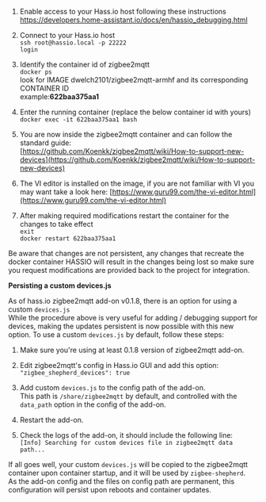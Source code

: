 1. Enable access to your Hass.io host following these instructions
https://developers.home-assistant.io/docs/en/hassio_debugging.html

2. Connect to your Hass.io host\
`ssh root@hassio.local -p 22222`\
`login`

3. Identify the container id of zigbee2mqtt\
`docker ps`\
look for IMAGE dwelch2101/zigbee2mqtt-armhf and its corresponding CONTAINER ID\
example:**622baa375aa1**

4. Enter the running container (replace the below container id with yours)\
`docker exec -it 622baa375aa1 bash`

5. You are now inside the zigbee2mqtt container and can follow the standard guide:\
[https://github.com/Koenkk/zigbee2mqtt/wiki/How-to-support-new-devices](https://github.com/Koenkk/zigbee2mqtt/wiki/How-to-support-new-devices)

6.  The VI editor is installed on the image, if you are not familiar with VI you may want take a look here:
 [https://www.guru99.com/the-vi-editor.html](https://www.guru99.com/the-vi-editor.html)

7. After making required modifications restart the container for the changes to take effect\
`exit`\
`docker restart 622baa375aa1`

Be aware that changes are not persistent, any changes that recreate the docker container HASSIO will result in the changes being lost so make sure you request modifications are provided back to the project for integration.

**Persisting a custom devices.js** 

As of hass.io zigbee2mqtt add-on v0.1.8, there is an option for using a custom `devices.js`\
While the procedure above is very useful for adding / debugging support for devices, making the updates persistent is now possible with this new option. To use a custom `devices.js` by default, follow these steps:

1. Make sure you're using at least 0.1.8 version of zigbee2mqtt add-on.

2. Edit zigbee2mqtt's config in Hass.io GUI and add this option:\
`"zigbee_shepherd_devices": true`

3. Add custom `devices.js` to the config path of the add-on.\
This path is `/share/zigbee2mqtt` by default, and controlled with the `data_path` option in the config of the add-on.  

4. Restart the add-on.

5. Check the logs of the add-on, it should include the following line:\
`[Info] Searching for custom devices file in zigbee2mqtt data path...`

If all goes well, your custom `devices.js` will be copied to the zigbee2mqtt container upon container startup, and it will be used by `zigbee-shepherd`.\
As the add-on config and the files on config path are permanent, this configuration will persist upon reboots and container updates.